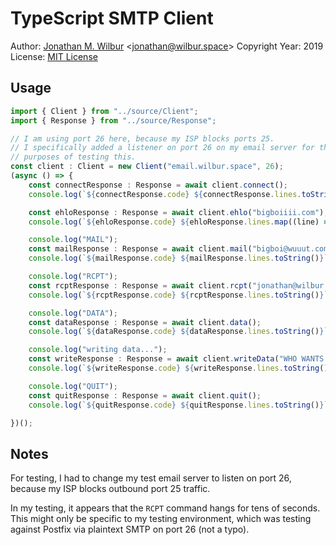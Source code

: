 # TypeScript SMTP Client

Author: [Jonathan M. Wilbur](https://jonathan.wilbur.space) <[jonathan@wilbur.space](mailto:jonathan@wilbur.space)>
Copyright Year: 2019
License: [MIT License](https://mit-license.org/)

## Usage

```typescript
import { Client } from "../source/Client";
import { Response } from "../source/Response";

// I am using port 26 here, because my ISP blocks ports 25.
// I specifically added a listener on port 26 on my email server for the
// purposes of testing this.
const client : Client = new Client("email.wilbur.space", 26);
(async () => {
    const connectResponse : Response = await client.connect();
    console.log(`${connectResponse.code} ${connectResponse.lines.toString()}`);

    const ehloResponse : Response = await client.ehlo("bigboiiii.com");
    console.log(`${ehloResponse.code} ${ehloResponse.lines.map((line) => line.toString()).join("\r\n")}`);

    console.log("MAIL");
    const mailResponse : Response = await client.mail("bigboi@wuuut.com");
    console.log(`${mailResponse.code} ${mailResponse.lines.toString()}`);

    console.log("RCPT");
    const rcptResponse : Response = await client.rcpt("jonathan@wilbur.space");
    console.log(`${rcptResponse.code} ${rcptResponse.lines.toString()}`);

    console.log("DATA");
    const dataResponse : Response = await client.data();
    console.log(`${dataResponse.code} ${dataResponse.lines.toString()}`);

    console.log("writing data...");
    const writeResponse : Response = await client.writeData("WHO WANTS A BODY MASSAGE?");
    console.log(`${writeResponse.code} ${writeResponse.lines.toString()}`);

    console.log("QUIT");
    const quitResponse : Response = await client.quit();
    console.log(`${quitResponse.code} ${quitResponse.lines.toString()}`);

})();
```

## Notes

For testing, I had to change my test email server to listen on port 26, because
my ISP blocks outbound port 25 traffic.

In my testing, it appears that the `RCPT` command hangs for tens of seconds.
This might only be specific to my testing environment, which was testing
against Postfix via plaintext SMTP on port 26 (not a typo).